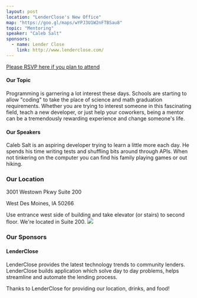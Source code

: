 ```yaml
---
layout: post
location: "LenderClose's New Office"
map: "https://goo.gl/maps/wYPJ3U1W2nFTBSau8"
topic: "Mentoring"
speaker: "Caleb Salt"
sponsors:
  - name: Lender Close
    link: http://www.lenderclose.com/
---
```


[Please RSVP here if you plan to attend](https://www.eventbrite.com/e/november-2019-meeting-tickets-79835519187)

#### Our Topic

Programming is garnering a lot interest these days.  Schools are starting to allow "coding" to take the place of science and math graduation requirements.  Whether you are trying to interest someone in this fascinating field, teach a new developer, or just help your coworkers, being a mentor can be a tremendously rewarding experience and change someone's life.

#### Our Speakers

Caleb Salt is an aspiring developer trying to learn a little more each day.  He spends his time writing tests and shuffling bits around through APIs.  When not tinkering on the computer you can find his family playing games or out hiking.

### Our Location

3001 Westown Pkwy Suite 200

West Des Moines, IA 50266

Use entrance west side of building and take elevator (or stairs) to second floor. We're located in Suite 200.
<img src="static/img/lenderclose_location.png" />

### Our Sponsors

#### LenderClose

LenderClose provides the latest technology trends to community lenders. LenderClose builds application which solve day to day problems, helps streamline and automate the lending process.


Thanks to LenderClose for providing our location, drinks, and food!
